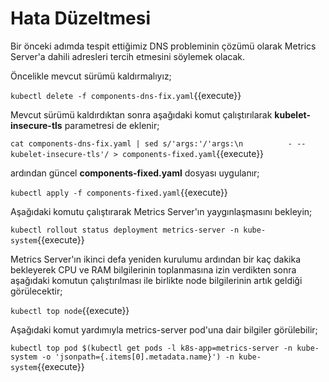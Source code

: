 # Hata Düzeltmesi

Bir önceki adımda tespit ettiğimiz DNS probleminin çözümü olarak Metrics Server'a dahili adresleri tercih etmesini söylemek olacak.

Öncelikle mevcut sürümü kaldırmalıyız;

`kubectl delete -f components-dns-fix.yaml`{{execute}}

Mevcut sürümü kaldırdıktan sonra aşağıdaki komut çalıştırılarak **kubelet-insecure-tls** parametresi de eklenir;

`cat components-dns-fix.yaml | sed s/'args:'/'args:\n          - --kubelet-insecure-tls'/ > components-fixed.yaml`{{execute}}

ardından güncel **components-fixed.yaml** dosyası uygulanır;

`kubectl apply -f components-fixed.yaml`{{execute}}

Aşağıdaki komutu çalıştırarak Metrics Server'ın yaygınlaşmasını bekleyin;

`kubectl rollout status deployment metrics-server -n kube-system`{{execute}}

Metrics Server'ın ikinci defa yeniden kurulumu ardından bir kaç dakika bekleyerek CPU ve RAM bilgilerinin toplanmasına izin verdikten sonra aşağıdaki komutun çalıştırılması ile birlikte node bilgilerinin artık geldiği görülecektir;

`kubectl top node`{{execute}}

Aşağıdaki komut yardımıyla metrics-server pod'una dair bilgiler görülebilir;

`kubectl top pod $(kubectl get pods -l k8s-app=metrics-server -n kube-system -o 'jsonpath={.items[0].metadata.name}') -n kube-system`{{execute}}
